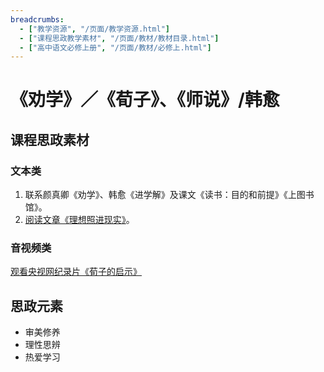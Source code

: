 ```yaml
---
breadcrumbs:
  - ["教学资源", "/页面/教学资源.html"]
  - ["课程思政教学素材", "/页面/教材/教材目录.html"]
  - ["高中语文必修上册", "/页面/教材/必修上.html"]
---
```


# 《劝学》／《荀子》、《师说》/韩愈

## 课程思政素材

### 文本类

1. 联系颜真卿《劝学》、韩愈《进学解》及课文《读书：目的和前提》《上图书馆》。
2. [阅读文章《理想照进现实》](https://www.163.com/dy/article/ECPB9GC60521KK2L.html)。

### 音视频类

[观看央视网纪录片《荀子的启示》](https://tv.cctv.com/2010/04/13/VIDE1355517909703221.shtml)

## 思政元素

- 审美修养
- 理性思辨
- 热爱学习
